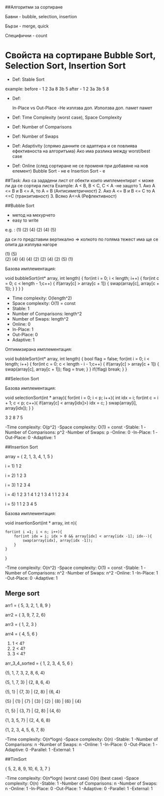 ##Алгоритми за сортиране

Бавни - bubble, selection, insertion

Бързи - merge, quick

Специфични - count

# Свойста на сортиране Bubble Sort, Selection Sort, Insertion Sort

- Def: Stable Sort

example: before - 1 2 3a 8 3b 5
         after -  1 2 3a 3b 5 8

- Def: 

    In-Place         vs          Out-Place
-Не изплзва доп.         Използва доп. памет
памет    

- Def: Time Complexity (worst case), Space Complexity

- Def: Number of Comparisons

- Def: Number of Swaps

- Def: Adaptivity (спрямо данните се адаптира и се повлиява ефективноста на алгоритъма)
Ако има разлика между worst/best case

- Def: Online (след сортиране не се променя при добавяне на нов елемент)
Bubble Sort - не е
Insertion Sort - e



##Task: Ако са зададени лист от обекти които имплементират < може ли да се сортира листа
Example: A < B, B < C, C < A
 -не защото 
    1. Ако А <= B и B <= A, то А = B (Антисиметричност)
    2. Ако А <= B и B <= С то А <=С (транзитивност)
    3. Всяко А<=А (Рефлективност)


##Bubble Sort
- метод на мехурчето 
- easy to write

e.g. : (1) (2) (4) (2) (4) (5)

да си го представим вертикално => колкото по голяма тежест има ще се опита да изплува нагоре

(1)      (5)     
(2)      (4)
(4)      (4)
(2)      (2)
(4)      (2)
(5)      (1)

Базова имплементация:

void bubbleSort(int* array, int length) 
{
    for(int i = 0; i < length; i++)
    {
        for(int c = 0; c < length - 1;c++)
        {
            if(array[c] > array[c + 1])
            {
                swap(array[c], array[c + 1]);
            }
        }
    }
}

 - Time complexity: O(length^2)
 - Space complexity: O(1) = const
 - Stable: 1
 - Number of Comparisons: length^2
 - Number of Swaps: length^2
 - Online: 0
 - In-Place: 1
 - Out-Place: 0
 - Adaptive: 1 


Оптимизирана имплементация:

void bubbleSort(int* array, int length) 
{
    bool flag = false;
    for(int i = 0; i < length; i++)
    {
        for(int c = 0; c < length - i - 1;c++)
        {
            if(array[c] > array[c + 1])
            {
                swap(array[c], array[c + 1]);
                flag = true;
            }
        }
        if(!flag)
            break;
    }
}


##Selection Sort

Базова имплементация:

void selectionSort(int * array){
    for(int i = 0; i < p; i++){
        int idx = i;
        for(int c = i + 1; c < p; c++){
            if(array[c] < array[idx]>)
            idx = c;
        }
        swap(array[i], array[idx]);
    }
}

3 2 8 7 5

-Time complexity: O(p^2)
-Space complexity: O(1) = const
-Stable: 1
-Number of Comparisons: p^2
-Number of Swaps: p
-Online: 0
-In-Place: 1
-Out-Place: 0
-Adaptive: 1

##Insertion Sort

array = { 2, 1, 3, 4, 1, 5 }

i = 1) 
1 2

i = 2) 
1 2 3

i = 3) 
1 2 3 4

i = 4) 
1 2 3 1 4
1 2 1 3 4
1 1 2 3 4

i = 5)
1 1 2 3 4 5


Базова имплементация:

void insertionSort(int * array, int n){

    for(int i =1; i < n; i++){
        for(int idx = i; idx > 0 && array[idx] < array[idx -1]; idx--){
            swap(array[idx], array[idx -1]);
        }
    }
}

-Time complexity: O(n^2)
-Space complexity: O(1) = const
-Stable: 1
-Number of Comparisons: n^2
-Number of Swaps: n^2
-Online: 1
-In-Place: 1
-Out-Place: 0
-Adaptive: 1


## Merge sort

arr1 = { 5, 3, 2, 1, 8, 9 }

arr2 = { 3, 9, 7, 2, 6}

arr3 = { 1, 2, 3 }

arr4 = { 4, 5, 6 }

1) 1 < 4?
2) 2 < 4?
3) 3 < 4?

arr_3_4_sorted = { 1, 2, 3, 4, 5, 6 }


{5, 1, 7, 3, 2, 8, 6, 4}

{5, 1, 7, 3}    |    {2, 8, 6, 4}

{5, 1} | {7, 3} | {2, 8} | {6, 4}

{5} | {1} | {7} | {3} | {2} | {8} | {6} | {4}

{1, 5} | {3, 7} | {2, 8} | {4, 6}

{1, 3, 5, 7} | {2, 4, 6, 8}

{1, 2, 3, 4, 5, 6, 7, 8}


-Time complexity: O(n*logn)
-Space complexity: O(n)
-Stable: 1
-Number of Comparisons: n
-Number of Swaps: n
-Online: 1
-In-Place: 0
-Out-Place: 1
-Adaptive: 0
-Parallel: 1
-External: 1


##TimSort

{ 5, 2, 8, 9, 10, 6, 3, 7 }



-Time complexity: O(n*logn) (worst case) O(n) (best case)
-Space complexity: O(n)
-Stable: 1
-Number of Comparisons: n
-Number of Swaps: n
-Online: 1
-In-Place: 0
-Out-Place: 1
-Adaptive: 0
-Parallel: 1
-External: 1


